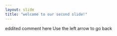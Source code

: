 ```yaml
---
layout: slide
title: "welcome to our second slide!"
---
```

eddited comment here
Use the left arrow to go back
